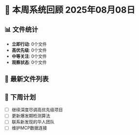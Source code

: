 # 📅 本周系统回顾 2025年08月08日

## 📊 文件统计
- **立即行动**: 0个文件
- **高优先级**: 0个文件  
- **中等关注**: 0个文件
- **观察状态**: 0个文件

## 📁 最新文件列表


## 🎯 下周计划
- [ ] 继续深度尽调高优先级项目
- [ ] 更新爆发期检测算法
- [ ] 联系新发现的华人团队
- [ ] 维护MCP数据连接
